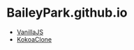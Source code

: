# BaileyPark.github.io

- [VanillaJS][VanillaJSLink]
- [KokoaClone][KokoaCloneLink]

[VanillaJSLink]: https://baileypark.github.io/VanillaJS "VanillaJS"
[KokoaCloneLink]: https://baileypark.github.io/KokoaClone "KokoaClone"
